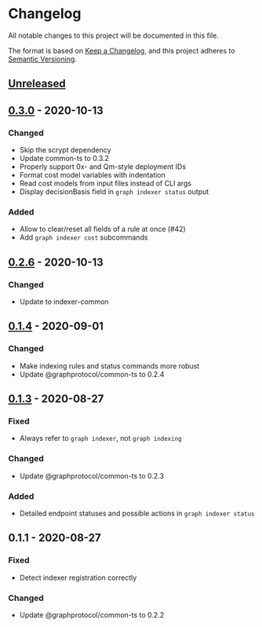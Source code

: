 # Changelog
All notable changes to this project will be documented in this file.

The format is based on [Keep a Changelog](https://keepachangelog.com/en/1.0.0/),
and this project adheres to [Semantic Versioning](https://semver.org/spec/v2.0.0.html).

## [Unreleased]

## [0.3.0] - 2020-10-13
### Changed
- Skip the scrypt dependency
- Update common-ts to 0.3.2
- Properly support 0x- and Qm-style deployment IDs
- Format cost model variables with indentation
- Read cost models from input files instead of CLI args
- Display decisionBasis field in `graph indexer status` output

### Added
- Allow to clear/reset all fields of a rule at once (#42)
- Add `graph indexer cost` subcommands

## [0.2.6] - 2020-10-13
### Changed
- Update to indexer-common

## [0.1.4] - 2020-09-01
### Changed
- Make indexing rules and status commands more robust
- Update @graphprotocol/common-ts to 0.2.4

## [0.1.3] - 2020-08-27
### Fixed
- Always refer to `graph indexer`, not `graph indexing`

### Changed
- Update @graphprotocol/common-ts to 0.2.3

### Added
- Detailed endpoint statuses and possible actions in `graph indexer status`

## 0.1.1 - 2020-08-27
### Fixed
- Detect indexer registration correctly

### Changed
- Update @graphprotocol/common-ts to 0.2.2

[Unreleased]: https://github.com/graphprotocol/indexer/compare/v0.3.0...HEAD
[0.3.0]: https://github.com/graphprotocol/indexer/compare/v0.2.6...v0.3.0
[0.2.6]: https://github.com/graphprotocol/indexer/compare/v0.1.4...v0.2.6
[0.1.4]: https://github.com/graphprotocol/cli/compare/v0.1.3...v0.1.4
[0.1.3]: https://github.com/graphprotocol/cli/compare/v0.1.1...v0.1.3
